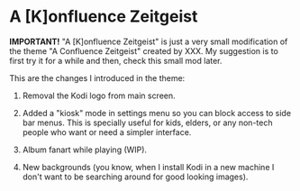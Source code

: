 A \[K\]onfluence Zeitgeist
==========================

**IMPORTANT!** "A \[K\]onfluence Zeitgeist" is just a very small modification of
the theme "A Confluence Zeitgeist" created by XXX. My suggestion is to first try
it for a while and then, check this small mod later.

This are the changes I introduced in the theme:

  1. Removal the Kodi logo from main screen.

  2. Added a "kiosk" mode in settings menu so you can block access to side bar
     menus. This is specially useful for kids, elders, or any non-tech people
     who want or need a simpler interface.

  3. Album fanart while playing (WIP).

  4. New backgrounds (you know, when I install Kodi in a new machine I don't
     want to be searching around for good looking images).
